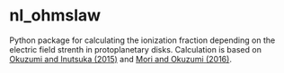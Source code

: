 # nl_ohmslaw

Python package for calculating the ionization fraction depending on the electric field strenth in protoplanetary disks.
Calculation is based on [Okuzumi and Inutsuka (2015)](2015ApJ...800...47O) and [Mori and Okuzumi (2016)](http://ads.nao.ac.jp/abs/2016ApJ...817...52M).

